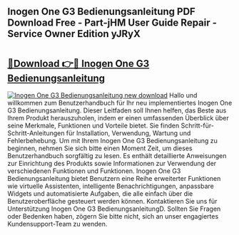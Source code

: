 ## Inogen One G3 Bedienungsanleitung PDF Download Free - Part-jHM User Guide Repair - Service Owner Edition yJRyX

# <h2><a href="http://df1yf0b.blite.top/?on=Inogen+One+G3+Bedienungsanleitung">🔗Download 👉🔴 Inogen One G3 Bedienungsanleitung</a></h2>

[![Inogen One G3 Bedienungsanleitung new download](https://i.imgur.com/lujVjoI.png)](http://df1yf0b.blite.top/?on=Inogen+One+G3+Bedienungsanleitung)
Hallo und willkommen zum Benutzerhandbuch für Ihr neu implementiertes Inogen One G3 Bedienungsanleitung. Dieser Leitfaden soll Ihnen helfen, das Beste aus Ihrem Produkt herauszuholen, indem er einen umfassenden Überblick über seine Merkmale, Funktionen und Vorteile bietet. Sie finden Schritt-für-Schritt-Anleitungen für Installation, Verwendung, Wartung und Fehlerbehebung. Um mit Ihrem Inogen One G3 Bedienungsanleitung zu beginnen, nehmen Sie sich bitte einen Moment Zeit, um dieses Benutzerhandbuch sorgfältig zu lesen. Es enthält detaillierte Anweisungen zur Einrichtung des Produkts sowie Informationen zur Verwendung der verschiedenen Funktionen und Funktionen. Inogen One G3 Bedienungsanleitung bietet Benutzern eine Reihe erweiterter Funktionen wie virtuelle Assistenten, intelligente Benachrichtigungen, anpassbare Widgets und automatisierte Aufgaben, die alle einfach über die Benutzeroberfläche gesteuert werden können. Kontaktieren Sie uns für Unterstützung Inogen One G3 BedienungsanleitungD. Sollten Sie Fragen oder Bedenken haben, zögern Sie bitte nicht, sich an unser engagiertes Kundensupport-Team zu wenden.
